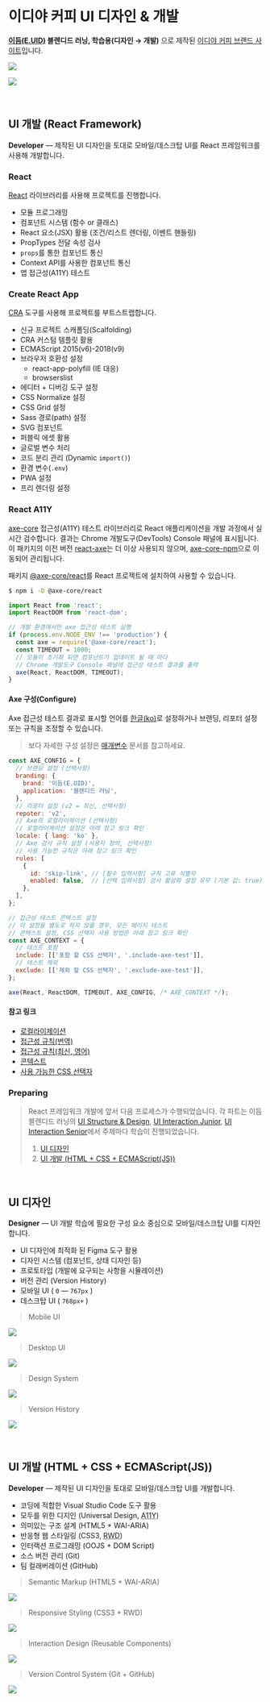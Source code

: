 # 이디야 커피 UI 디자인 & 개발

**[이듬(E.UID)](https://euid.dev) 블렌디드 러닝, 학습용(디자인 → 개발)** 으로 제작된 [이디야 커피 브랜드 사이트](https://seulbinim.github.io/EDIYA/)입니다.

![](./_/cover.jpg)

![](./_/rwd-ui-ediya.jpg)

<br/>

## UI 개발 (React Framework)

**Developer** — 제작된 UI 디자인을 토대로 모바일/데스크탑 UI를 React 프레임워크를 사용해 개발합니다.

### React

[React](https://reactjs.org) 라이브러리를 사용해 프로젝트를 진행합니다.

- 모듈 프로그래밍
- 컴포넌트 시스템 (함수 or 클래스)
- React 요소(JSX) 활용 (조건/리스트 렌더링, 이벤트 핸들링)
- PropTypes 전달 속성 검사
- `props`를 통한 컴포넌트 통신
- Context API를 사용한 컴포넌트 통신
- 앱 접근성(A11Y) 테스트

### Create React App

[CRA](https://create-react-app.dev/) 도구를 사용해 프로젝트를 부트스트랩합니다.

- 신규 프로젝트 스캐폴딩(Scalfolding)
- CRA 커스텀 템플릿 활용
- ECMAScript 2015(v6)-2018(v9)
- 브라우저 호환성 설정
  - react-app-polyfill (IE 대응)
  - browserslist
- 에디터 + 디버깅 도구 설정
- CSS Normalize 설정
- CSS Grid 설정
- Sass 경로(path) 설정
- SVG 컴포넌트
- 퍼블릭 에셋 활용
- 글로벌 변수 처리
- 코드 분리 관리 (Dynamic `import()`)
- 환경 변수(`.env`)
- PWA 설정
- 프리 렌더링 설정

### React A11Y

[axe-core](https://github.com/dequelabs/axe-core) 접근성(A11Y) 테스트 라이브러리로 React 애플리케이션을 개발 과정에서 실시간 검수합니다. 결과는 Chrome 개발도구(DevTools) Console 패널에 표시됩니다. 이 패키지의 이전 버전 [react-axe](https://github.com/dequelabs/react-axe)는 더 이상 사용되지 않으며, [axe-core-npm](https://github.com/dequelabs/axe-core-npm/tree/develop/packages/react)으로 이동되어 관리됩니다.

패키지 [@axe-core/react](https://www.npmjs.com/package/@axe-core/react)를 React 프로젝트에 설치하여 사용할 수 있습니다.

```sh
$ npm i -D @axe-core/react
```

```js
import React from 'react';
import ReactDOM from 'react-dom';

// 개발 환경에서만 axe 접근성 테스트 실행
if (process.env.NODE_ENV !== 'production') {
  const axe = require('@axe-core/react');
  const TIMEOUT = 1000;
  // 모듈이 초기화 되면 컴포넌트가 업데이트 될 때 마다
  // Chrome 개발도구 Console 패널에 접근성 테스트 결과를 출력
  axe(React, ReactDOM, TIMEOUT);
}
```

#### Axe 구성(Configure)

Axe 접근성 테스트 결과로 표시할 언어를 [한글(ko)](https://github.com/dequelabs/axe-core/blob/master/locales/ko.json)로 설정하거나
브랜딩, 리포터 설정 또는 규칙을 조정할 수 있습니다.

> 보다 자세한 구성 설정은 [매개변수](https://github.com/dequelabs/axe-core/blob/master/doc/API.md#parameters-1) 문서를 참고하세요.

```js
const AXE_CONFIG = {
  // 브랜딩 설정 (선택사항)
  branding: {
    brand: '이듬(E.UID)',
    application: '블렌디드 러닝',
  },
  // 리포터 설정 (v2 = 최신, 선택사항)
  repoter: 'v2',
  // Axe의 로컬라이제이션 (선택사항)
  // 로컬라이제이션 설정은 아래 참고 링크 확인
  locale: { lang: 'ko' },
  // Axe 검사 규칙 설정 (사용자 정의, 선택사항)
  // 사용 가능한 규칙은 아래 참고 링크 확인
  rules: [
    {
      id: 'skip-link', // [필수 입력사항] 규칙 고유 식별자
      enabled: false,  // [선택 입력사항] 검사 활성화 설정 유무 (기본 값: true)
    },
  ],
};

// 접근성 테스트 콘텍스트 설정
// 이 설정을 별도로 하지 않을 경우, 모든 페이지 테스트
// 콘텍스트 설정, CSS 선택자 사용 방법은 아래 참고 링크 확인
const AXE_CONTEXT = {
  // 테스트 포함
  include: [['포함 할 CSS 선택자', '.include-axe-test']],
  // 테스트 제외
  exclude: [['제외 할 CSS 선택자', '.exclude-axe-test']],
};

axe(React, ReactDOM, TIMEOUT, AXE_CONFIG, /* AXE_CONTEXT */);
```

#### 참고 링크

- [로컬라이제이션](https://github.com/dequelabs/axe-core/tree/master#localization)
- [접근성 규칙(번역)](https://github.com/yamoo9/axe-core/blob/develop/doc/rule-descriptions.md)
- [접근성 규칙(최신, 영어)](https://github.com/dequelabs/axe-core/blob/master/doc/rule-descriptions.md)
- [콘텍스트](https://github.com/dequelabs/axe-core/blob/master/doc/API.md#context-parameter)
- [사용 가능한 CSS 선택자](https://github.com/dequelabs/axe-core/blob/master/doc/developer-guide.md#supported-css-selectors)

### Preparing

> React 프레임워크 개발에 앞서 다음 프로세스가 수행되었습니다. 각 파트는 이듬 블렌디드 러닝의 [UI Structure & Design](https://euid.dev/#/courses/ui-structure-design),
> [UI Interaction Junior](https://euid.dev/#/courses/ui-interaction-junior), [UI Interaction Senior](https://euid.dev/#/courses/ui-interaction-senior)에서 주제마다 학습이 진행되었습니다.
>
> 1. [UI 디자인](#ui-design)
> 1. [UI 개발 (HTML + CSS + ECMAScript(JS))](#ui-개발-html-css-ecmascript-js)

<br/>

## UI 디자인

**Designer** — UI 개발 학습에 필요한 구성 요소 중심으로 모바일/데스크탑 UI를 디자인합니다.

- UI 디자인에 최적화 된 Figma 도구 활용
- 디자인 시스템 (컴포넌트, 상태 디자인 등)
- 프로토타입 (개발에 요구되는 사항을 시뮬레이션)
- 버전 관리 (Version History)
- 모바일 UI ( `0` — `767px` )
- 데스크탑 UI ( `768px+` )

> Mobile UI

![](./_/design-using-figma-1.jpg)

> Desktop UI

![](./_/design-using-figma-2.jpg)

> Design System

![](./_/design-using-figma-3.jpg)

> Version History

![](./_/design-using-figma-4.jpg)

<br/>

## UI 개발 (HTML + CSS + ECMAScript(JS))

**Developer** — 제작된 UI 디자인을 토대로 모바일/데스크탑 UI를 개발합니다.

- 코딩에 적합한 Visual Studio Code 도구 활용
- 모두를 위한 디지인 (Universal Design, <abbr title="Accessibility (접근성)">A11Y</abbr>)
- 의미있는 구조 설계 (HTML5 + WAI-ARIA)
- 반응형 웹 스타일링 (CSS3, <abbr title="Responsive Web Design">RWD</abbr>)
- 인터랙션 프로그래밍 (OOJS + DOM Script)
- 소스 버전 관리 (Git)
- 팀 컬래버레이션 (GitHub)

> Semantic Markup (HTML5 + WAI-ARIA)

![](./_/develop-using-vscode-1.jpg)

> Responsive Styling (CSS3 + RWD)

![](./_/develop-using-vscode-2.jpg)

> Interaction Design (Reusable Components)

![](./_/develop-using-vscode-3.jpg)

> Version Control System (Git + GitHub)

![](./_/develop-using-vscode-4.jpg)
